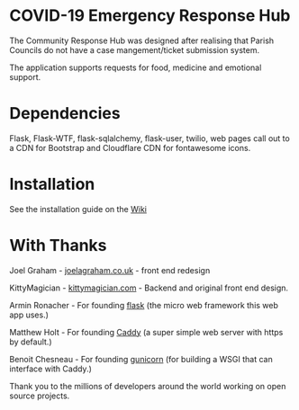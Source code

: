 # COVID-19 Emergency Response Hub

The Community Response Hub was designed after realising that Parish Councils do not have a case mangement/ticket submission system.

The application supports requests for food, medicine and emotional support.

# Dependencies 

Flask, Flask-WTF, flask-sqlalchemy, flask-user, twilio, web pages call out to a CDN for Bootstrap and Cloudflare CDN for fontawesome icons.

# Installation

See the installation guide on the [Wiki](https://github.com/kittymagician/COVID-19-Emergency-Response-Hub/wiki/Installation)


# With Thanks

Joel Graham - [joelagraham.co.uk](http://joelgraham.co.uk) - front end redesign

KittyMagician - [kittymagician.com](https://kittymagician.com) - Backend and original front end design. 

Armin Ronacher - For founding [flask](https://flask.palletsprojects.com/en/1.1.x/) (the micro web framework this web app uses.)

Matthew Holt - For founding [Caddy](https://caddyserver.com) (a super simple web server with https by default.)

Benoit Chesneau - For founding [gunicorn](https://gunicorn.org) (for building a WSGI that can interface with Caddy.)

Thank you to the millions of developers around the world working on open source projects.
